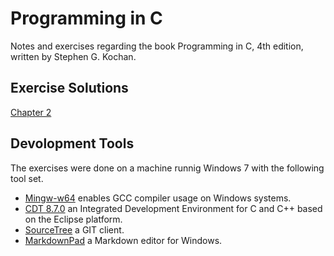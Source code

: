 # Programming in C
Notes and exercises regarding the book Programming in C, 4th edition, written by Stephen G. Kochan.  
## Exercise Solutions
[Chapter 2](Exercises/Chapter_02/Chapter_02.md)
## Devolopment Tools
The exercises were done on a machine runnig Windows 7 with the following tool set.  
- [Mingw-w64](http://mingw-w64.org/doku.php/start) enables GCC compiler usage on Windows systems.  
- [CDT 8.7.0](https://eclipse.org/cdt/) an Integrated Development Environment for C and C++ based on the Eclipse platform.
- [SourceTree](https://www.sourcetreeapp.com/) a GIT client.
- [MarkdownPad](http://markdownpad.com/) a  Markdown editor for Windows.
